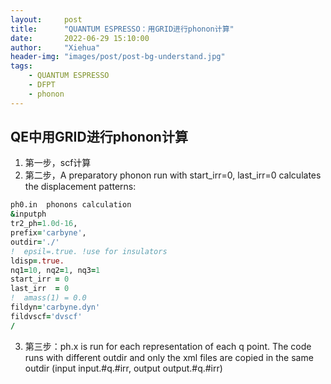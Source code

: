 ```yaml
---
layout:     post
title:      "QUANTUM ESPRESSO：用GRID进行phonon计算"
date:       2022-06-29 15:10:00
author:     "Xiehua"
header-img: "images/post/post-bg-understand.jpg"
tags:
    - QUANTUM ESPRESSO
    - DFPT
    - phonon
---  
```


## QE中用GRID进行phonon计算  

   1. 第一步，scf计算
   2. 第二步，A preparatory phonon run with start_irr=0, last_irr=0 calculates the displacement patterns:

   ```fortran
   ph0.in  phonons calculation
   &inputph
   tr2_ph=1.0d-16,
   prefix='carbyne',
   outdir='./'
  !  epsil=.true. !use for insulators
   ldisp=.true.
   nq1=10, nq2=1, nq3=1
   start_irr = 0
   last_irr  = 0
  !  amass(1) = 0.0
   fildyn='carbyne.dyn'
   fildvscf='dvscf'
  /
   ```  

   3. 第三步：ph.x is run for each representation of each q point.
   The code runs with different outdir and only the xml files are copied  in the same outdir (input input.#q.#irr, output output.#q.#irr)
